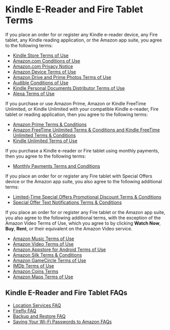 Kindle E-Reader and Fire Tablet Terms
=====================================

If you place an order for or register any Kindle e-reader device, any Fire tablet, any Kindle reading application, or the Amazon app suite, you agree to the following terms:

*   [Kindle Store Terms of Use](https://www.amazon.com/gp/help/customer/display.html?nodeId=201014950)
*   [Amazon.com Conditions of Use](https://www.amazon.com/gp/help/customer/display.html?nodeId=201909000)
*   [Amazon.com Privacy Notice](https://www.amazon.com/gp/help/customer/display.html?nodeId=468496)
*   [Amazon Device Terms of Use](https://www.amazon.com/deviceterms)
*   [Amazon Drive and Prime Photos Terms of Use](https://www.amazon.com/gp/help/customer/display.html?nodeId=201376540)
*   [Audible Conditions of Use](https://www.audible.com/conditions-of-use)
*   [Kindle Personal Documents Distributor Terms of Use](https://www.amazon.com/gp/help/customer/display.html?nodeId=201124320)
*   [Alexa Terms of Use](https://www.amazon.com/gp/help/customer/display.html?nodeId=201809740)

If you purchase or use Amazon Prime, Amazon or Kindle FreeTime Unlimited, or Kindle Unlimited with your compatible Kindle e-reader, Fire tablet or reading application, then you agree to the following terms:

*   [Amazon Prime Terms & Conditions](https://www.amazon.com/gp/help/customer/display.html?nodeId=13819201)
*   [Amazon FreeTime Unlimited Terms & Conditions and Kindle FreeTime Unlimited Terms & Conditions](https://www.amazon.com/gp/help/customer/display.html?nodeId=201222340)
*   [Kindle Unlimited Terms of Use](https://www.amazon.com/gp/help/customer/display.html?nodeId=201556940)

If you purchase a Kindle e-reader or Fire tablet using monthly payments, then you agree to the following terms:

*   [Monthly Payments Terms and Conditions](https://www.amazon.com/gp/help/customer/display.html?nodeId=201643730)

If you place an order for or register any Fire tablet with Special Offers device or the Amazon app suite, you also agree to the following additional terms:

*   [Limited-Time Special Offers Promotional Discount Terms & Conditions](https://www.amazon.com/gp/help/customer/display.html?nodeId=201339330)
*   [Special Offer Text Notifications Terms & Conditions](https://www.amazon.com/gp/help/customer/display.html?nodeId=201339340)

If you place an order for or register any Fire tablet or the Amazon app suite, you also agree to the following additional terms, with the exception of the Amazon Video Terms of Use, which you agree to by clicking **Watch Now**, **Buy**, **Rent**, or their equivalent on the Amazon Video service.

*   [Amazon Music Terms of Use](https://www.amazon.com/gp/help/customer/display.html?nodeId=201380010)
*   [Amazon Video Terms of Use](https://www.amazon.com/gp/help/customer/display.html?nodeId=201422760)
*   [Amazon Appstore for Android Terms of Use](https://www.amazon.com/gp/help/customer/display.html?nodeId=201485660)
*   [Amazon Silk Terms & Conditions](https://www.amazon.com/gp/help/customer/display.html?nodeId=200775270)
*   [Amazon GameCircle Terms of Use](https://www.amazon.com/gp/help/customer/display.html?nodeId=201487670)
*   [IMDb Terms of Use](https://www.imdb.com/android_app/legal/US/index)
*   [Amazon Coins Terms](https://www.amazon.com/gp/help/customer/display.html?nodeId=201434520)
*   [Amazon Maps Terms of Use](https://www.amazon.com/gp/help/customer/display.html?nodeId=201544030)

Kindle E-Reader and Fire Tablet FAQs
------------------------------------

*   [Location Services FAQ](https://www.amazon.com/gp/help/customer/display.html?nodeId=201604200)
*   [Firefly FAQ](https://www.amazon.com/gp/help/customer/display.html?nodeId=201604140)
*   [Backup and Restore FAQ](https://www.amazon.com/gp/help/customer/display.html?nodeId=201604180)
*   [Saving Your Wi-Fi Passwords to Amazon FAQs](https://www.amazon.com/gp/help/customer/display.html?nodeId=201730860)